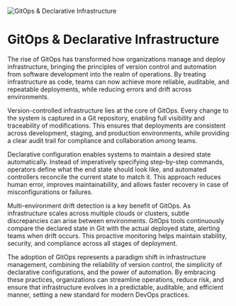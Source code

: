 ![GitOps & Declarative Infrastructure](https://miro.medium.com/0*e-TT01Vfro_v1MNM.png)

# GitOps & Declarative Infrastructure

The rise of GitOps has transformed how organizations manage and deploy infrastructure, bringing the principles of version control and automation from software development into the realm of operations. By treating infrastructure as code, teams can now achieve more reliable, auditable, and repeatable deployments, while reducing errors and drift across environments.

Version-controlled infrastructure lies at the core of GitOps. Every change to the system is captured in a Git repository, enabling full visibility and traceability of modifications. This ensures that deployments are consistent across development, staging, and production environments, while providing a clear audit trail for compliance and collaboration among teams.

Declarative configuration enables systems to maintain a desired state automatically. Instead of imperatively specifying step-by-step commands, operators define what the end state should look like, and automated controllers reconcile the current state to match it. This approach reduces human error, improves maintainability, and allows faster recovery in case of misconfigurations or failures.

Multi-environment drift detection is a key benefit of GitOps. As infrastructure scales across multiple clouds or clusters, subtle discrepancies can arise between environments. GitOps tools continuously compare the declared state in Git with the actual deployed state, alerting teams when drift occurs. This proactive monitoring helps maintain stability, security, and compliance across all stages of deployment.

The adoption of GitOps represents a paradigm shift in infrastructure management, combining the reliability of version control, the simplicity of declarative configurations, and the power of automation. By embracing these practices, organizations can streamline operations, reduce risk, and ensure that infrastructure evolves in a predictable, auditable, and efficient manner, setting a new standard for modern DevOps practices.
